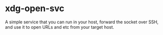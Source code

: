 # xdg-open-svc

A simple service that you can run in your host, forward the socket over SSH, and
use it to open URLs and etc from your target host.
